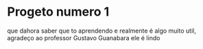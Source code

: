 # Progeto numero 1
que dahora saber que to aprendendo e realmente é algo muito util, agradeço ao professor Gustavo Guanabara ele é lindo 

